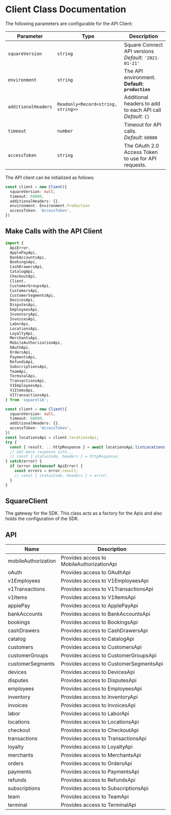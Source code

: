 
# Client Class Documentation

The following parameters are configurable for the API Client:

| Parameter | Type | Description |
|  --- | --- | --- |
| `squareVersion` | `string` | Square Connect API versions<br>*Default*: `'2021-01-21'` |
| `environment` | `string` | The API environment. <br> **Default: `production`** |
| `additionalHeaders` | `Readonly<Record<string, string>>` | Additional headers to add to each API call<br>*Default*: `{}` |
| `timeout` | `number` | Timeout for API calls.<br>*Default*: `60000` |
| `accessToken` | `string` | The OAuth 2.0 Access Token to use for API requests. |

The API client can be initialized as follows:

```ts
const client = new Client({
  squareVersion: null,
  timeout: 60000,
  additionalHeaders: {},
  environment: Environment.Production
  accessToken: 'AccessToken',
})
```

## Make Calls with the API Client

```ts
import {
  ApiError,
  ApplePayApi,
  BankAccountsApi,
  BookingsApi,
  CashDrawersApi,
  CatalogApi,
  CheckoutApi,
  Client,
  CustomerGroupsApi,
  CustomersApi,
  CustomerSegmentsApi,
  DevicesApi,
  DisputesApi,
  EmployeesApi,
  InventoryApi,
  InvoicesApi,
  LaborApi,
  LocationsApi,
  LoyaltyApi,
  MerchantsApi,
  MobileAuthorizationApi,
  OAuthApi,
  OrdersApi,
  PaymentsApi,
  RefundsApi,
  SubscriptionsApi,
  TeamApi,
  TerminalApi,
  TransactionsApi,
  V1EmployeesApi,
  V1ItemsApi,
  V1TransactionsApi,
} from 'squarelib';

const client = new Client({
  squareVersion: null,
  timeout: 60000,
  additionalHeaders: {},
  accessToken: 'AccessToken',
})
const locationsApi = client.locationsApi;
try {
  const { result, ...httpResponse } = await locationsApi.listLocations();
  // Get more response info...
  // const { statusCode, headers } = httpResponse;
} catch(error) {
  if (error instanceof ApiError) {
    const errors = error.result;
    // const { statusCode, headers } = error;
  }
}
```

## SquareClient

The gateway for the SDK. This class acts as a factory for the Apis and also holds the configuration of the SDK.

## API

| Name | Description |
|  --- | --- |
| mobileAuthorization | Provides access to MobileAuthorizationApi |
| oAuth | Provides access to OAuthApi |
| v1Employees | Provides access to V1EmployeesApi |
| v1Transactions | Provides access to V1TransactionsApi |
| v1Items | Provides access to V1ItemsApi |
| applePay | Provides access to ApplePayApi |
| bankAccounts | Provides access to BankAccountsApi |
| bookings | Provides access to BookingsApi |
| cashDrawers | Provides access to CashDrawersApi |
| catalog | Provides access to CatalogApi |
| customers | Provides access to CustomersApi |
| customerGroups | Provides access to CustomerGroupsApi |
| customerSegments | Provides access to CustomerSegmentsApi |
| devices | Provides access to DevicesApi |
| disputes | Provides access to DisputesApi |
| employees | Provides access to EmployeesApi |
| inventory | Provides access to InventoryApi |
| invoices | Provides access to InvoicesApi |
| labor | Provides access to LaborApi |
| locations | Provides access to LocationsApi |
| checkout | Provides access to CheckoutApi |
| transactions | Provides access to TransactionsApi |
| loyalty | Provides access to LoyaltyApi |
| merchants | Provides access to MerchantsApi |
| orders | Provides access to OrdersApi |
| payments | Provides access to PaymentsApi |
| refunds | Provides access to RefundsApi |
| subscriptions | Provides access to SubscriptionsApi |
| team | Provides access to TeamApi |
| terminal | Provides access to TerminalApi |

